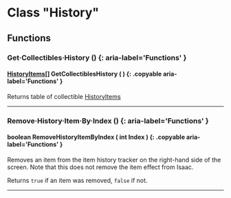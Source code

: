 # Class "History"

## Functions

### Get·Collectibles·History () {: aria-label='Functions' }
#### [HistoryItems](HistoryItem.md)[] GetCollectiblesHistory ( ) {: .copyable aria-label='Functions' }
Returns table of collectible [HistoryItems](HistoryItem.md)

___
### Remove·History·Item·By·Index () {: aria-label='Functions' }
#### boolean RemoveHistoryItemByIndex ( int Index ) {: .copyable aria-label='Functions' }
Removes an item from the item history tracker on the right-hand side of the screen. Note that this does not remove the item effect from Isaac.

Returns `true` if an item was removed, `false` if not.

___